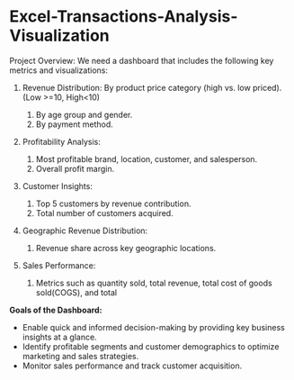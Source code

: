 # Excel-Transactions-Analysis-Visualization

Project Overview:
We need a dashboard that includes the following key metrics and
visualizations:

1. Revenue Distribution: By product price category (high vs. low priced). (Low >=10, High<10)
   1. By age group and gender.
   2. By payment method.

2. Profitability Analysis:
   1. Most profitable brand, location, customer, and salesperson.
   2. Overall profit margin.

3. Customer Insights:
   1. Top 5 customers by revenue contribution.
   2. Total number of customers acquired.

4. Geographic Revenue Distribution:
   1. Revenue share across key geographic locations.
  
5. Sales Performance:
   1. Metrics such as quantity sold, total revenue, total cost of goods sold(COGS), and total
  
**Goals of the Dashboard:**
- Enable quick and informed decision-making by providing key business insights at a glance.
- Identify profitable segments and customer demographics to optimize marketing and sales strategies.
- Monitor sales performance and track customer acquisition.
